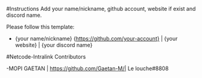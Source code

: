 #Instructions
Add your name/nickname, github account, website if exist and discord name.

Please follow this template:
- {your name/nickname} {https://github.com/your-account} | {your website} | {your discord name}



#Netcode-Intralink Contributors

-MOPI GAETAN | https://github.com/Gaetan-M/| Le louche#8808
